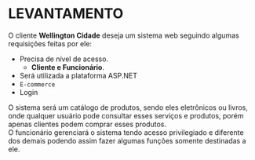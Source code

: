 # LEVANTAMENTO

O cliente <strong>Wellington Cidade</strong> deseja um sistema web seguindo algumas requisições feitas por ele:

- Precisa de nível de acesso.
    - <strong>Cliente e Funcionário</strong>.
- Será utilizada a plataforma ASP.NET
- ``E-commerce``
- Login

O sistema será um catálogo de produtos, sendo eles eletrônicos ou livros, onde qualquer usuário pode consultar esses serviços e produtos, porém apenas clientes podem comprar esses produtos.
<br>
O funcionário gerenciará o sistema tendo acesso privilegiado e diferente dos demais podendo assim fazer algumas funções somente destinadas a ele.

